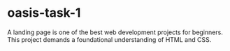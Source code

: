 # oasis-task-1
A landing page is one of the best web development projects for beginners. This project demands a foundational understanding of HTML and CSS.
